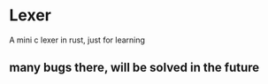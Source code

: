 # Lexer
A mini c lexer in rust, just for learning 
## many bugs there, will be solved in the future 
